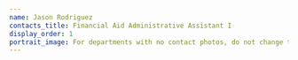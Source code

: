 ```yaml
---
name: Jason Rodriguez
contacts_title: Financial Aid Administrative Assistant I
display_order: 1
portrait_image: For departments with no contact photos, do not change this field.
---
```


